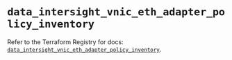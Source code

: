 # `data_intersight_vnic_eth_adapter_policy_inventory`

Refer to the Terraform Registry for docs: [`data_intersight_vnic_eth_adapter_policy_inventory`](https://registry.terraform.io/providers/ciscodevnet/intersight/1.0.71/docs/data-sources/vnic_eth_adapter_policy_inventory).
